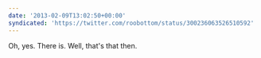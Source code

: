 ```yaml
---
date: '2013-02-09T13:02:50+00:00'
syndicated: 'https://twitter.com/roobottom/status/300236063526510592'
---
```

Oh, yes. There is. Well, that's that then.
